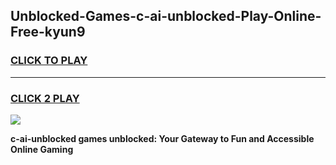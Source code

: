 
## Unblocked-Games-c-ai-unblocked-Play-Online-Free-kyun9
<h3>
<a href="https://premium76.site?title=c-ai-unblocked&ref=26A">CLICK TO PLAY</a></h3>
<hr>

<h3>
<a href="https://premium76.site?title=c-ai-unblocked&ref=26A">CLICK 2 PLAY</a>
  
</h3>

<a href="https://premium76.site?title=c-ai-unblocked&ref=26A"><img src="https://clearcache.store/games.png"></a>


**c-ai-unblocked games unblocked: Your Gateway to Fun and Accessible Online Gaming**
